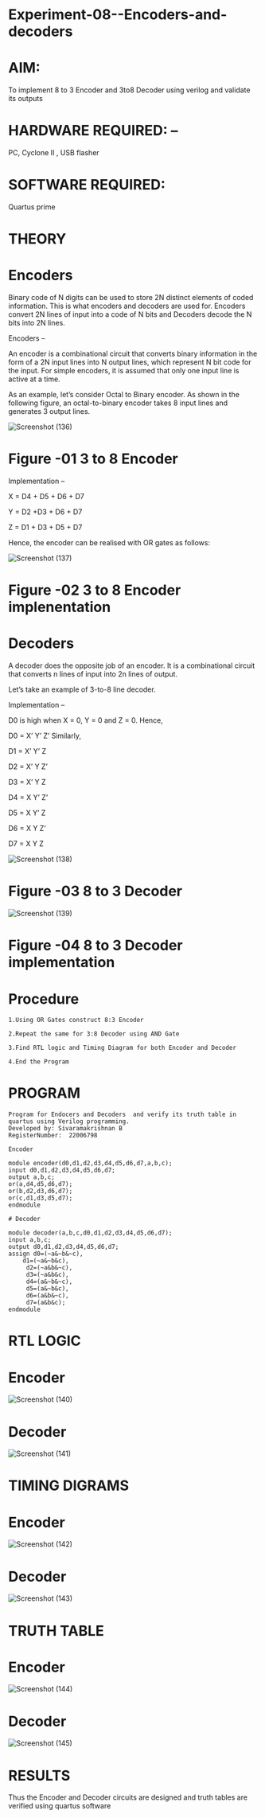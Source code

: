# Experiment-08--Encoders-and-decoders

# AIM:
To implement 8 to 3 Encoder and 3to8 Decoder using verilog and validate its outputs

# HARDWARE REQUIRED: –
PC, Cyclone II , USB flasher

# SOFTWARE REQUIRED:
Quartus prime

# THEORY
# Encoders
Binary code of N digits can be used to store 2N distinct elements of coded information. This is what encoders and decoders are used for. Encoders convert 2N lines of input into a code of N bits and Decoders decode the N bits into 2N lines.

Encoders –

An encoder is a combinational circuit that converts binary information in the form of a 2N input lines into N output lines, which represent N bit code for the input. For simple encoders, it is assumed that only one input line is active at a time.

As an example, let’s consider Octal to Binary encoder. As shown in the following figure, an octal-to-binary encoder takes 8 input lines and generates 3 output lines.

![Screenshot (136)](https://user-images.githubusercontent.com/119476322/215269677-af8e4c64-df73-431b-a633-6acc4e71e921.png)

# Figure -01 3 to 8 Encoder 

Implementation –

X = D4 + D5 + D6 + D7

Y = D2 +D3 + D6 + D7

Z = D1 + D3 + D5 + D7

Hence, the encoder can be realised with OR gates as follows:

![Screenshot (137)](https://user-images.githubusercontent.com/119476322/215269741-320e64f5-effa-4977-be8f-322dff3fe312.png)

# Figure -02 3 to 8 Encoder implenentation

# Decoders

A decoder does the opposite job of an encoder. It is a combinational circuit that converts n lines of input into 2n lines of output.

Let’s take an example of 3-to-8 line decoder.

Implementation –

D0 is high when X = 0, Y = 0 and Z = 0. Hence,

D0 = X’ Y’ Z’ Similarly,

D1 = X’ Y’ Z

D2 = X’ Y Z’

D3 = X’ Y Z

D4 = X Y’ Z’

D5 = X Y’ Z

D6 = X Y Z’

D7 = X Y Z

![Screenshot (138)](https://user-images.githubusercontent.com/119476322/215269778-832b58af-2157-403b-8331-b9a018fb1998.png)

# Figure -03 8 to 3 Decoder

![Screenshot (139)](https://user-images.githubusercontent.com/119476322/215269817-b79c5129-47e3-415b-a9a2-8a03e44c7950.png)

# Figure -04 8 to 3 Decoder implementation

# Procedure
```
1.Using OR Gates construct 8:3 Encoder

2.Repeat the same for 3:8 Decoder using AND Gate 

3.Find RTL logic and Timing Diagram for both Encoder and Decoder

4.End the Program
```

# PROGRAM
```
Program for Endocers and Decoders  and verify its truth table in quartus using Verilog programming.
Developed by: Sivaramakrishnan B 
RegisterNumber:  22006798
 
Encoder

module encoder(d0,d1,d2,d3,d4,d5,d6,d7,a,b,c);
input d0,d1,d2,d3,d4,d5,d6,d7;
output a,b,c;
or(a,d4,d5,d6,d7);
or(b,d2,d3,d6,d7);
or(c,d1,d3,d5,d7);
endmodule

# Decoder

module decoder(a,b,c,d0,d1,d2,d3,d4,d5,d6,d7);
input a,b,c;
output d0,d1,d2,d3,d4,d5,d6,d7;
assign d0=(~a&~b&~c),
    d1=(~a&~b&c),
	 d2=(~a&b&~c),
	 d3=(~a&b&c),
	 d4=(a&~b&~c),
	 d5=(a&~b&c),
	 d6=(a&b&~c),
	 d7=(a&b&c);
endmodule
```

# RTL LOGIC

# Encoder

![Screenshot (140)](https://user-images.githubusercontent.com/119476322/215269891-31993b60-b364-4b9a-a3b2-a975c8cbdc69.png)

# Decoder

![Screenshot (141)](https://user-images.githubusercontent.com/119476322/215269898-28684a1c-dd19-4374-a647-a86415c01316.png)

# TIMING DIGRAMS

# Encoder

![Screenshot (142)](https://user-images.githubusercontent.com/119476322/215269914-962bc7d3-1f77-47ae-b1ac-71911ea1f378.png)

# Decoder

![Screenshot (143)](https://user-images.githubusercontent.com/119476322/215269930-9053fbaf-1ffd-4edb-9aa5-92482e2b1a4c.png)

# TRUTH TABLE

# Encoder 

![Screenshot (144)](https://user-images.githubusercontent.com/119476322/215269954-6b54fc7a-3324-41cd-b11b-afa9f580c2ca.png)

# Decoder

![Screenshot (145)](https://user-images.githubusercontent.com/119476322/215269979-260180a7-1614-4bcc-a261-921234192f34.png)

# RESULTS
Thus the Encoder and Decoder circuits are designed and truth tables are verified using quartus software
